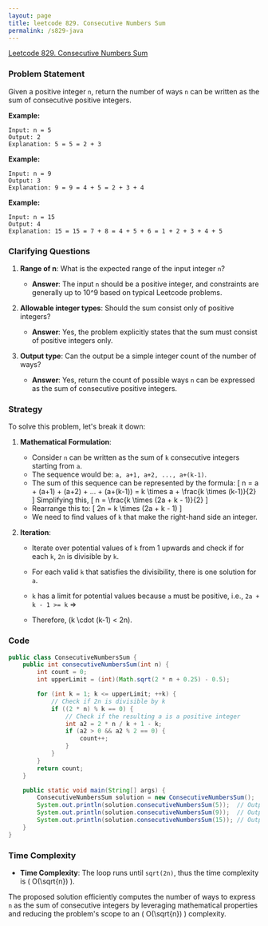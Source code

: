 ```yaml
---
layout: page
title: leetcode 829. Consecutive Numbers Sum
permalink: /s829-java
---
```

[Leetcode 829. Consecutive Numbers Sum](https://algoadvance.github.io/algoadvance/l829)
### Problem Statement

Given a positive integer `n`, return the number of ways `n` can be written as the sum of consecutive positive integers.

**Example:**
```
Input: n = 5
Output: 2
Explanation: 5 = 5 = 2 + 3
```

**Example:**
```
Input: n = 9
Output: 3
Explanation: 9 = 9 = 4 + 5 = 2 + 3 + 4
```

**Example:**
```
Input: n = 15
Output: 4
Explanation: 15 = 15 = 7 + 8 = 4 + 5 + 6 = 1 + 2 + 3 + 4 + 5
```

### Clarifying Questions

1. **Range of n**: What is the expected range of the input integer `n`? 
   - **Answer**: The input `n` should be a positive integer, and constraints are generally up to 10^9 based on typical Leetcode problems.
   
2. **Allowable integer types**: Should the sum consist only of positive integers?
   - **Answer**: Yes, the problem explicitly states that the sum must consist of positive integers only.

3. **Output type**: Can the output be a simple integer count of the number of ways?
   - **Answer**: Yes, return the count of possible ways `n` can be expressed as the sum of consecutive positive integers.

### Strategy

To solve this problem, let's break it down:

1. **Mathematical Formulation**: 
   - Consider `n` can be written as the sum of `k` consecutive integers starting from `a`.
   - The sequence would be: `a, a+1, a+2, ..., a+(k-1)`.
   - The sum of this sequence can be represented by the formula:
     \[
     n = a + (a+1) + (a+2) + ... + (a+(k-1)) = k \times a + \frac{k \times (k-1)}{2}
     \]
     Simplifying this, 
     \[
     n = \frac{k \times (2a + k - 1)}{2}
     \]
   - Rearrange this to:
     \[
     2n = k \times (2a + k - 1)
     \]
   - We need to find values of `k` that make the right-hand side an integer.

2. **Iteration**: 
   - Iterate over potential values of `k` from 1 upwards and check if for each `k`, `2n` is divisible by `k`. 
   - For each valid `k` that satisfies the divisibility, there is one solution for `a`.

   - `k` has a limit for potential values because `a` must be positive, i.e., `2a + k - 1 >= k` =>
   - Therefore, \(k \cdot (k-1) < 2n\).

### Code

```java
public class ConsecutiveNumbersSum {
    public int consecutiveNumbersSum(int n) {
        int count = 0;
        int upperLimit = (int)(Math.sqrt(2 * n + 0.25) - 0.5);

        for (int k = 1; k <= upperLimit; ++k) {
            // Check if 2n is divisible by k
            if ((2 * n) % k == 0) {
                // Check if the resulting a is a positive integer
                int a2 = 2 * n / k + 1 - k;
                if (a2 > 0 && a2 % 2 == 0) {
                    count++;
                }
            }
        }
        return count;
    }

    public static void main(String[] args) {
        ConsecutiveNumbersSum solution = new ConsecutiveNumbersSum();
        System.out.println(solution.consecutiveNumbersSum(5));  // Output: 2
        System.out.println(solution.consecutiveNumbersSum(9));  // Output: 3
        System.out.println(solution.consecutiveNumbersSum(15)); // Output: 4
    }
}
```

### Time Complexity

- **Time Complexity**: The loop runs until `sqrt(2n)`, thus the time complexity is \( O(\sqrt{n}) \).

The proposed solution efficiently computes the number of ways to express `n` as the sum of consecutive integers by leveraging mathematical properties and reducing the problem's scope to an \( O(\sqrt{n}) \) complexity.